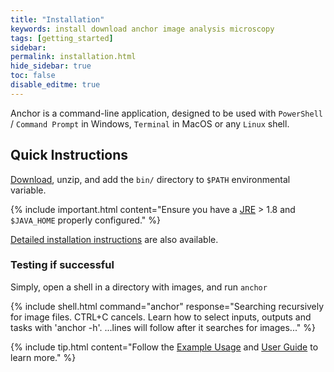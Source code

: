 ```yaml
---
title: "Installation"
keywords: install download anchor image analysis microscopy
tags: [getting_started]
sidebar:
permalink: installation.html
hide_sidebar: true
toc: false
disable_editme: true
---
```


Anchor is a command-line application, designed to be used with `PowerShell` / `Command Prompt` in Windows, `Terminal` in MacOS or any `Linux` shell.

## Quick Instructions

[Download](download.html), unzip, and add the `bin/` directory to `$PATH` environmental variable.

{% include important.html content="Ensure you have a [JRE](https://www.java.com/download)  > 1.8 and `$JAVA_HOME` properly configured." %}

[Detailed installation instructions](installation_detailed.html) are also available.

### Testing if successful

Simply, open a shell in a directory with images, and run `anchor`

{% include shell.html
command="anchor"
response="Searching recursively for image files. CTRL+C cancels.
Learn how to select inputs, outputs and tasks with 'anchor -h'.
<span class='commandLinesFollow'>...lines will follow after it searches for images...</span>" %}

{% include tip.html content="Follow the [Example Usage](/user_guide_examples.html) and [User Guide](/user_guide.html) to learn more." %}


